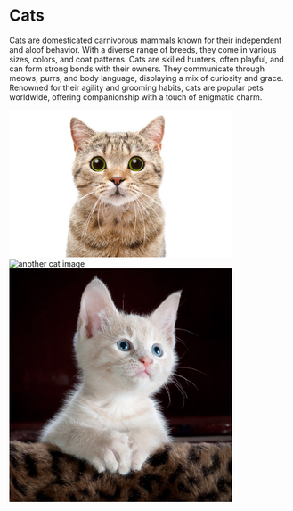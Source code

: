 # Cats

Cats are domesticated carnivorous mammals known for their independent and aloof behavior. With a diverse range of breeds, they come in various sizes, colors, and coat patterns. Cats are skilled hunters, often playful, and can form strong bonds with their owners. They communicate through meows, purrs, and body language, displaying a mix of curiosity and grace. Renowned for their agility and grooming habits, cats are popular pets worldwide, offering companionship with a touch of enigmatic charm.

<img src = "cat1.jpg" alt = "cat image" width = "400px" height = "auto">
<img src = "cat2.avif" alt = "another cat image" width = "400px" height = "auto">
<img src = "kitty-cat-kitten-pet.jpeg" alt = "kittens image" width = "400px" height = "auto">
